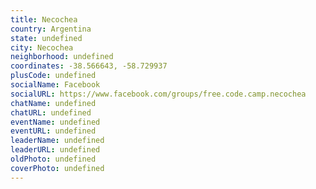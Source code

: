 ```yaml
---
title: Necochea
country: Argentina
state: undefined
city: Necochea
neighborhood: undefined
coordinates: -38.566643, -58.729937
plusCode: undefined
socialName: Facebook
socialURL: https://www.facebook.com/groups/free.code.camp.necochea
chatName: undefined
chatURL: undefined
eventName: undefined
eventURL: undefined
leaderName: undefined
leaderURL: undefined
oldPhoto: undefined
coverPhoto: undefined
---
```


